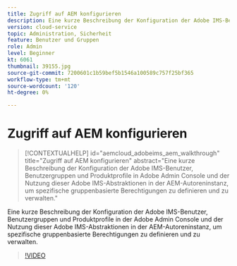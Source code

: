 ```yaml
---
title: Zugriff auf AEM konfigurieren
description: Eine kurze Beschreibung der Konfiguration der Adobe IMS-Benutzer, Benutzergruppen und Produktprofile in der Adobe Admin Console und der Nutzung dieser Adobe IMS-Abstraktionen in der AEM-Autoreninstanz, um spezifische gruppenbasierte Berechtigungen zu definieren und zu verwalten.
version: cloud-service
topic: Administration, Sicherheit
feature: Benutzer und Gruppen
role: Admin
level: Beginner
kt: 6061
thumbnail: 39155.jpg
source-git-commit: 7200601c1b59bef5b1546a100589c757f25bf365
workflow-type: tm+mt
source-wordcount: '120'
ht-degree: 0%

---
```



# Zugriff auf AEM konfigurieren

>[!CONTEXTUALHELP]
>id="aemcloud_adobeims_aem_walkthrough"
>title="Zugriff auf AEM konfigurieren"
>abstract="Eine kurze Beschreibung der Konfiguration der Adobe IMS-Benutzer, Benutzergruppen und Produktprofile in Adobe Admin Console und der Nutzung dieser Adobe IMS-Abstraktionen in der AEM-Autoreninstanz, um spezifische gruppenbasierte Berechtigungen zu definieren und zu verwalten."

Eine kurze Beschreibung der Konfiguration der Adobe IMS-Benutzer, Benutzergruppen und Produktprofile in der Adobe Admin Console und der Nutzung dieser Adobe IMS-Abstraktionen in der AEM-Autoreninstanz, um spezifische gruppenbasierte Berechtigungen zu definieren und zu verwalten.

>[!VIDEO](https://video.tv.adobe.com/v/39155/?quality=12&learn=on)
